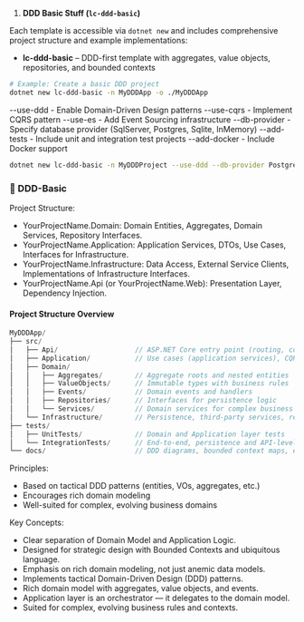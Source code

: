 1. **DDD Basic Stuff (`lc-ddd-basic`)**

Each template is accessible via `dotnet new` and includes comprehensive project structure and example implementations:

- **lc-ddd-basic** – DDD-first template with aggregates, value objects, repositories, and bounded contexts


```bash
# Example: Create a basic DDD project
dotnet new lc-ddd-basic -n MyDDDApp -o ./MyDDDApp
```

--use-ddd - Enable Domain-Driven Design patterns
--use-cqrs - Implement CQRS pattern
--use-es - Add Event Sourcing infrastructure
--db-provider - Specify database provider (SqlServer, Postgres, Sqlite, InMemory)
--add-tests - Include unit and integration test projects
--add-docker - Include Docker support

```bash
dotnet new lc-ddd-basic -n MyDDDProject --use-ddd --db-provider Postgres --add-tests
```


### 🧩 DDD-Basic
Project Structure:

- YourProjectName.Domain: Domain Entities, Aggregates, Domain Services, Repository Interfaces.
- YourProjectName.Application: Application Services, DTOs, Use Cases, Interfaces for Infrastructure.
- YourProjectName.Infrastructure: Data Access, External Service Clients, Implementations of Infrastructure Interfaces.
- YourProjectName.Api (or YourProjectName.Web): Presentation Layer, Dependency Injection.

#### Project Structure Overview
```cpp
MyDDDApp/
├── src/
│   ├── Api/                   // ASP.NET Core entry point (routing, controllers, view models, endpoints)
│   ├── Application/           // Use cases (application services), CQRS handlers, orchestrating domain logic
│   ├── Domain/
│   │   ├── Aggregates/        // Aggregate roots and nested entities
│   │   ├── ValueObjects/      // Immutable types with business rules
│   │   ├── Events/            // Domain events and handlers
│   │   ├── Repositories/      // Interfaces for persistence logic
│   │   └── Services/          // Domain services for complex business logic (stateless operations)
│   └── Infrastructure/        // Persistence, third-party services, repository implementations
├── tests/
│   ├── UnitTests/             // Domain and Application layer tests
│   └── IntegrationTests/      // End-to-end, persistence and API-level testing
└── docs/                      // DDD diagrams, bounded context maps, event storming results,glossary (optional)
```

Principles:

- Based on tactical DDD patterns (entities, VOs, aggregates, etc.)
- Encourages rich domain modeling
- Well-suited for complex, evolving business domains

Key Concepts:
- Clear separation of Domain Model and Application Logic.
- Designed for strategic design with Bounded Contexts and ubiquitous language.
- Emphasis on rich domain modeling, not just anemic data models.
- Implements tactical Domain-Driven Design (DDD) patterns.
- Rich domain model with aggregates, value objects, and events.
- Application layer is an orchestrator — it delegates to the domain model.
- Suited for complex, evolving business rules and contexts.